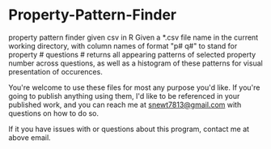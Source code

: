 # Property-Pattern-Finder
property pattern finder given csv in R
Given a *.csv file name in the current working directory, with column names
of format "p# q#" to stand for property # questions # 
returns all appearing patterns of selected property number across questions,
as well as a histogram of these patterns for visual presentation
of occurences. 

You're welcome to use these files for most any purpose you'd like. 
If you're going to publish anything using them, I'd like to be referenced 
in your published work, and you can reach me at snewt7813@gmail.com 
with questions on how to do so.

If it you have issues with or questions about this program, contact me at above email.

